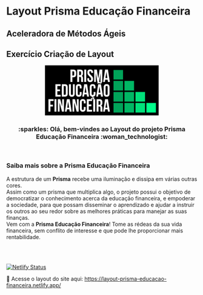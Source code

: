 # Layout Prisma Educação Financeira


## Aceleradora de Métodos Ágeis 


## Exercício Criação de Layout


<div align="center">
    <img src="Formulario/img/pef.png"  width="300">
</div>

<h3 align="center">
  :sparkles: Olá, bem-vindes ao Layout do projeto Prisma Educação Financeira :woman_technologist:
</h3>
<br>

### Saiba mais sobre a Prisma Educação Financeira
A estrutura de um **Prisma** recebe uma iluminação e dissipa em várias outras cores.<br /> 
Assim como um prisma que multiplica algo, o projeto possui o objetivo de democratizar o conhecimento acerca da educação financeira, e empoderar a sociedade, para que possam disseminar o aprendizado e ajudar a instruir os outros ao seu redor sobre as melhores práticas para manejar as suas finanças.<br /> 
Vem com a **Prisma Educação Financeira**! Tome as rédeas da sua vida financeira, sem conflito de interesse e que pode lhe proporcionar mais rentabilidade.

<br />
<br />

[![Netlify Status](https://api.netlify.com/api/v1/badges/d9047cb0-3c50-4898-8070-adf35765016c/deploy-status)](https://app.netlify.com/sites/layout-prisma-educacao-financeira/deploys)

:rocket: Acesse o layout do site aqui: https://layout-prisma-educacao-financeira.netlify.app/